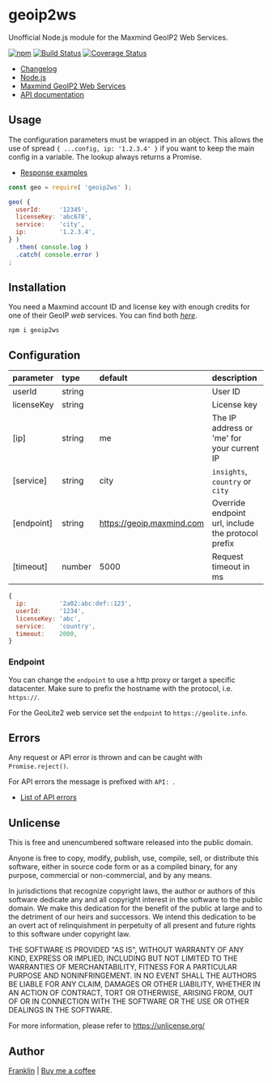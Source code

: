 # geoip2ws

Unofficial Node.js module for the Maxmind GeoIP2 Web Services.

[![npm](https://img.shields.io/npm/v/geoip2ws.svg?maxAge=3600)](https://www.npmjs.com/package/geoip2ws?activeTab=versions)
[![Build Status](https://github.com/fvdm/nodejs-geoip2ws/actions/workflows/node.js.yml/badge.svg?branch=master)](https://github.com/fvdm/nodejs-geoip2ws/actions/workflows/node.js.yml)
[![Coverage Status](https://coveralls.io/repos/github/fvdm/nodejs-geoip2ws/badge.svg?branch=master)](https://coveralls.io/github/fvdm/nodejs-geoip2ws?branch=master)

* [Changelog](https://github.com/fvdm/nodejs-geoip2ws/blob/master/CHANGELOG.md)
* [Node.js](https://nodejs.org)
* [Maxmind GeoIP2 Web Services](https://www.maxmind.com/en/geoip2-precision-services)
* [API documentation](https://dev.maxmind.com/geoip/docs/web-services)


## Usage

The configuration parameters must be wrapped in an object.
This allows the use of spread `{ ...config, ip: '1.2.3.4' }`
if you want to keep the main config in a variable.
The lookup always returns a Promise.

- [Response examples](https://dev.maxmind.com/geoip/docs/web-services/responses?lang=en#bodies)


```js
const geo = require( 'geoip2ws' );

geo( {
  userId:     '12345',
  licenseKey: 'abc678',
  service:    'city',
  ip:         '1.2.3.4',
} )
  .then( console.log )
  .catch( console.error )
;
```


## Installation

You need a Maxmind account ID and license key with enough
credits for one of their GeoIP *web* services.
You can find both [*here*](https://www.maxmind.com/en/accounts/current/license-key).

`npm i geoip2ws`


## Configuration

parameter  | type   | default                   | description
:----------|:-------|:--------------------------|:-----------
userId     | string |                           | User ID
licenseKey | string |                           | License key
[ip]       | string | me                        | The IP address or 'me' for your current IP
[service]  | string | city                      | `insights`, `country` or `city`
[endpoint] | string | https://geoip.maxmind.com | Override endpoint url, include the protocol prefix
[timeout]  | number | 5000                      | Request timeout in ms

```js
{
  ip:         '2a02:abc:def::123',
  userId:     '1234',
  licenseKey: 'abc',
  service:    'country',
  timeout:    2000,
}
```


### Endpoint

You can change the `endpoint` to use a http proxy or target a specific datacenter.
Make sure to prefix the hostname with the protocol, i.e. `https://`.

For the GeoLite2 web service set the `endpoint` to `https://geolite.info`.


## Errors

Any request or API error is thrown and can be caught with `Promise.reject()`.

For API errors the message is prefixed with `API: `.

- [List of API errors](https://dev.maxmind.com/geoip/docs/web-services/responses?lang=en#errors)
 

## Unlicense

This is free and unencumbered software released into the public domain.

Anyone is free to copy, modify, publish, use, compile, sell, or
distribute this software, either in source code form or as a compiled
binary, for any purpose, commercial or non-commercial, and by any
means.

In jurisdictions that recognize copyright laws, the author or authors
of this software dedicate any and all copyright interest in the
software to the public domain. We make this dedication for the benefit
of the public at large and to the detriment of our heirs and
successors. We intend this dedication to be an overt act of
relinquishment in perpetuity of all present and future rights to this
software under copyright law.

THE SOFTWARE IS PROVIDED "AS IS", WITHOUT WARRANTY OF ANY KIND,
EXPRESS OR IMPLIED, INCLUDING BUT NOT LIMITED TO THE WARRANTIES OF
MERCHANTABILITY, FITNESS FOR A PARTICULAR PURPOSE AND NONINFRINGEMENT.
IN NO EVENT SHALL THE AUTHORS BE LIABLE FOR ANY CLAIM, DAMAGES OR
OTHER LIABILITY, WHETHER IN AN ACTION OF CONTRACT, TORT OR OTHERWISE,
ARISING FROM, OUT OF OR IN CONNECTION WITH THE SOFTWARE OR THE USE OR
OTHER DEALINGS IN THE SOFTWARE.

For more information, please refer to <https://unlicense.org/>


## Author

[Franklin](https://fvdm.com)
| [Buy me a coffee](https://fvdm.com/donating/)
